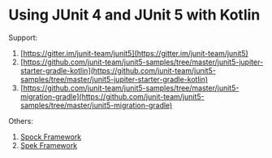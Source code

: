 # Using JUnit 4 and JUnit 5 with Kotlin

Support:
1. [https://gitter.im/junit-team/junit5](https://gitter.im/junit-team/junit5)
1. [https://github.com/junit-team/junit5-samples/tree/master/junit5-jupiter-starter-gradle-kotlin](https://github.com/junit-team/junit5-samples/tree/master/junit5-jupiter-starter-gradle-kotlin)
1. [https://github.com/junit-team/junit5-samples/tree/master/junit5-migration-gradle](https://github.com/junit-team/junit5-samples/tree/master/junit5-migration-gradle)

Others:
1. [Spock Framework](http://spockframework.org/)
1. [Spek Framework](https://www.spekframework.org/)
